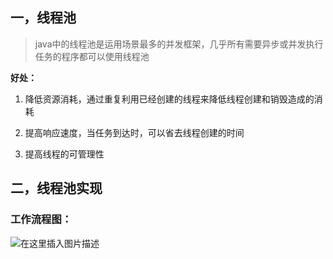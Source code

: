 
## 一，线程池
>java中的线程池是运用场景最多的并发框架，几乎所有需要异步或并发执行任务的程序都可以使用线程池

**好处：**

1. 降低资源消耗，通过重复利用已经创建的线程来降低线程创建和销毁造成的消耗

2. 提高响应速度，当任务到达时，可以省去线程创建的时间

3. 提高线程的可管理性

## 二，线程池实现

### 工作流程图：

![在这里插入图片描述](https://img-blog.csdnimg.cn/20190615224638183.png?x-oss-process=image/watermark,type_ZmFuZ3poZW5naGVpdGk,shadow_10,text_aHR0cHM6Ly9ibG9nLmNzZG4ubmV0L3dlaXhpbl80MTkyMjI4OQ==,size_16,color_FFFFFF,t_70)